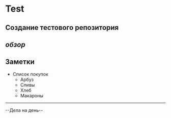 # Test
Создание тестового репозитория
---
*обзор*
---
**Заметки**
---
- Список покупок
  - Арбуз
  - Сливы
  - Хлеб   
  - Макароны

---
--Дела на день--
